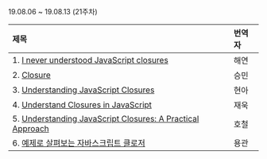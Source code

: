 19.08.06 ~ 19.08.13 (21주차)

|     제목     |    번역자    |
| :---------- | :--------- |
| 1. [I never understood JavaScript closures](https://github.com/Lee-hyuna/33-js-concepts-kr/wiki/I-never-understood-JavaScript-closures) | 해연 |
| 2. [Closure](https://javascript.info/closure) | 승민 |
| 3. [Understanding JavaScript Closures](https://github.com/Lee-hyuna/33-js-concepts-kr/wiki/%ED%81%B4%EB%A1%9C%EC%A0%80-%EC%9D%B4%ED%95%B4%ED%95%98%EA%B8%B0) | 현아 |
| 4. [Understand Closures in JavaScript](https://codeburst.io/understand-closures-in-javascript-d07852fa51e7) | 재욱 |
| 5. [Understanding JavaScript Closures: A Practical Approach](https://github.com/Lee-hyuna/33-js-concepts-kr/wiki/Understanding-JavaScript-Closures:-A-Practical-Approach) | 호철 |
| 6. [예제로 살펴보는 자바스크립트 클로저](https://github.com/Lee-hyuna/33-js-concepts-kr/wiki/javascript-closures-by-example) | 용관 |